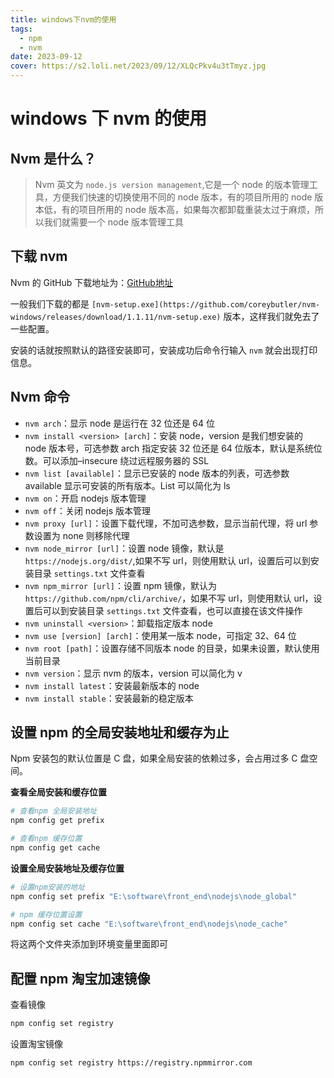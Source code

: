 ```yaml
---
title: windows下nvm的使用
tags:
  - npm
  - nvm
date: 2023-09-12
cover: https://s2.loli.net/2023/09/12/XLQcPkv4u3tTmyz.jpg
---
```

# windows 下 nvm 的使用

## Nvm 是什么？

> Nvm 英文为 `node.js version management`,它是一个 node 的版本管理工具，方便我们快速的切换使用不同的 node 版本，有的项目所用的 node 版本低，有的项目所用的 node 版本高，如果每次都卸载重装太过于麻烦，所以我们就需要一个 node 版本管理工具

## 下载 nvm

Nvm 的 GitHub 下载地址为：[GitHub地址](https://github.com/coreybutler/nvm-windows/releases)

一般我们下载的都是 `[nvm-setup.exe](https://github.com/coreybutler/nvm-windows/releases/download/1.1.11/nvm-setup.exe)` 版本，这样我们就免去了一些配置。

安装的话就按照默认的路径安装即可，安装成功后命令行输入 `nvm` 就会出现打印信息。

## Nvm 命令

- `nvm arch`：显示 node 是运行在 32 位还是 64 位
- `nvm install <version> [arch]`：安装 node，version 是我们想安装的 node 版本号，可选参数 arch 指定安装 32 位还是 64 位版本，默认是系统位数。可以添加–insecure 绕过远程服务器的 SSL
- `nvm list [available]`：显示已安装的 node 版本的列表，可选参数 available 显示可安装的所有版本。List 可以简化为 ls
- `nvm on`：开启 nodejs 版本管理
- `nvm off`：关闭 nodejs 版本管理
- `nvm proxy [url]`：设置下载代理，不加可选参数，显示当前代理，将 url 参数设置为 none 则移除代理
- `nvm node_mirror [url]`：设置 node 镜像，默认是 `https://nodejs.org/dist/`,如果不写 url，则使用默认 url，设置后可以到安装目录 `settings.txt` 文件查看
- `nvm npm_mirror [url]`：设置 npm 镜像，默认为 `https://github.com/npm/cli/archive/`，如果不写 url，则使用默认 url，设置后可以到安装目录 `settings.txt` 文件查看，也可以直接在该文件操作
- `nvm uninstall <version>`：卸载指定版本 node
- `nvm use [version] [arch]`：使用某一版本 node，可指定 32、64 位
- `nvm root [path]`：设置存储不同版本 node 的目录，如果未设置，默认使用当前目录
- `nvm version`：显示 nvm 的版本，version 可以简化为 v
- `nvm install latest`：安装最新版本的 node
- `nvm install stable`：安装最新的稳定版本

## 设置 npm 的全局安装地址和缓存为止

Npm 安装包的默认位置是 C 盘，如果全局安装的依赖过多，会占用过多 C 盘空间。

**查看全局安装和缓存位置**

```bash
# 查看npm 全局安装地址
npm config get prefix

# 查看npm 缓存位置
npm config get cache
```

**设置全局安装地址及缓存位置**

```bash
# 设置npm安装的地址
npm config set prefix "E:\software\front_end\nodejs\node_global"

# npm 缓存位置设置
npm config set cache "E:\software\front_end\nodejs\node_cache"
```

将这两个文件夹添加到环境变量里面即可

## 配置 npm 淘宝加速镜像

查看镜像

```bash
npm config set registry
```

设置淘宝镜像

```bash
npm config set registry https://registry.npmmirror.com
```